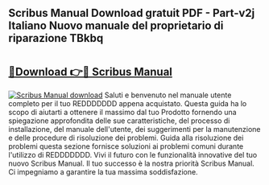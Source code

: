 ## Scribus Manual Download gratuit PDF - Part-v2j Italiano Nuovo manuale del proprietario di riparazione TBkbq

# <h2><a href="http://dfdhwjf.blite.top/?on=Scribus+Manual">🔗Download 👉🔴 Scribus Manual</a></h2>

[![Scribus Manual download](https://i.imgur.com/lujVjoI.png)](http://dfdhwjf.blite.top/?on=Scribus+Manual)
Saluti e benvenuto nel manuale utente completo per il tuo REDDDDDDD appena acquistato. Questa guida ha lo scopo di aiutarti a ottenere il massimo dal tuo Prodotto fornendo una spiegazione approfondita delle sue caratteristiche, del processo di installazione, del manuale dell'utente, dei suggerimenti per la manutenzione e delle procedure di risoluzione dei problemi. Guida alla risoluzione dei problemi questa sezione fornisce soluzioni ai problemi comuni durante l'utilizzo di REDDDDDDD. Vivi il futuro con le funzionalità innovative del tuo nuovo Scribus Manual. Il tuo successo è la nostra priorità Scribus Manual. Ci impegniamo a garantire la tua massima soddisfazione.
